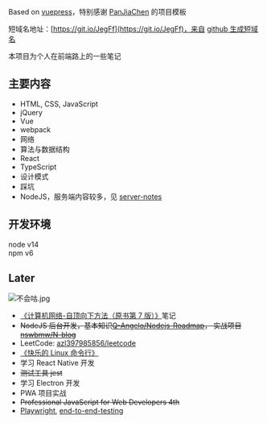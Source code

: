 Based on [vuepress](https://vuepress.vuejs.org/)，特别感谢 [PanJiaChen](https://github.com/PanJiaChen) 的项目模板

短域名地址：[https://git.io/JegFf](https://git.io/JegFf)，来自 [github 生成短域名](https://git.io/)

本项目为个人在前端路上的一些笔记

## 主要内容

- HTML, CSS, JavaScript
- jQuery
- Vue
- webpack
- 网络
- 算法与数据结构
- React
- TypeScript
- 设计模式
- 踩坑    
- NodeJS，服务端内容较多，见 [server-notes](https://github.com/ForlornLily/server-notes)

## 开发环境

node v14  
npm v6

## Later

![不会咕.jpg](https://s2.ax1x.com/2019/11/03/KObY60.jpg)

- [《计算机网络-自顶向下方法（原书第 7 版）》](https://item.jd.com/12392810.html)笔记
- ~~NodeJS 后台开发，基本知识[Q-Angelo/Nodejs-Roadmap](https://github.com/Q-Angelo/Nodejs-Roadmap)， 实战项目[nswbmw/N-blog](https://github.com/nswbmw/N-blog)~~
- LeetCode: [azl397985856/leetcode](https://github.com/azl397985856/leetcode)
- [《快乐的 Linux 命令行》](https://github.com/billie66/TLCL)
- 学习 React Native 开发
- ~~测试工具 jest~~
- 学习 Electron 开发
- PWA 项目实战
- ~~Professional JavaScript for Web Developers 4th~~
- [Playwright](https://github.com/microsoft/playwright), [end-to-end-testing](https://www.browserstack.com/guide/end-to-end-testing)

